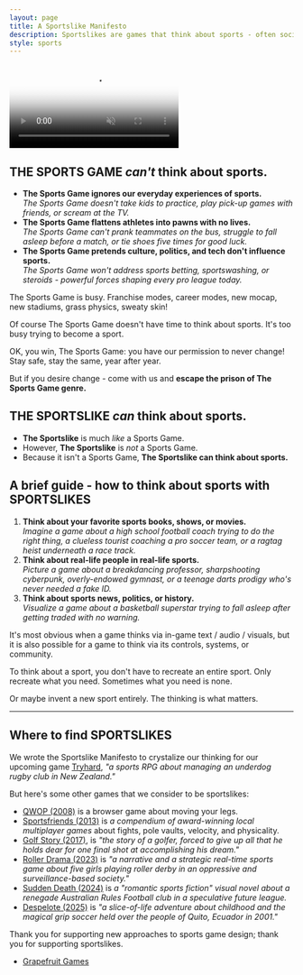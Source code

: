 ```yaml
---
layout: page
title: A Sportslike Manifesto
description: Sportslikes are games that think about sports - often socially, culturally, psychologically. They're LIKE Sports Games, but they're NOT.
style: sports
---
```


<video id="background-video" autoplay loop muted playsinline disablepictureinpicture poster="sportslike.jpg">
  <source src="sportslike.mp4" type="video/mp4">
</video>

## THE SPORTS GAME *can't* think about sports.

- **The Sports Game ignores our everyday experiences of sports.** <br /> *The Sports Game doesn't take kids to practice, play pick-up games with friends, or scream at the TV.*
- **The Sports Game flattens athletes into pawns with no lives.** <br /> *The Sports Game can't prank teammates on the bus, struggle to fall asleep before a match, or tie shoes five times for good luck.*
- **The Sports Game pretends culture, politics, and tech don't influence sports.** <br /> *The Sports Game won't address sports betting, sportswashing, or steroids - powerful forces shaping every pro league today.*

The Sports Game is busy. Franchise modes, career modes, new mocap, new stadiums, grass physics, sweaty skin! 

Of course The Sports Game doesn't have time to think about sports. It's too busy trying to become a sport.

OK, you win, The Sports Game: you have our permission to never change! Stay safe, stay the same, year after year.

But if you desire change - come with us and **escape the prison of The Sports Game genre.**

## THE SPORTSLIKE *can* think about sports.

- **The Sportslike** is much *like* a Sports Game.
- However, **The Sportslike** is *not* a Sports Game.
- Because it isn't a Sports Game, **The Sportslike can think about sports.**

## A brief guide - how to think about sports with SPORTSLIKES

1. **Think about your favorite sports books, shows, or movies.** <br /> *Imagine a game about a high school football coach trying to do the right thing, a clueless tourist coaching a pro soccer team, or a ragtag heist underneath a race track.*
2. **Think about real-life people in real-life sports.** <br /> *Picture a game about a breakdancing professor, sharpshooting cyberpunk, overly-endowed gymnast, or a teenage darts prodigy who's never needed a fake ID.*
3. **Think about sports news, politics, or history.** <br /> *Visualize a game about a basketball superstar trying to fall asleep after getting traded with no warning.*

It's most obvious when a game thinks via in-game text / audio / visuals, but it is also possible for a game to think via its controls, systems, or community.

To think about a sport, you don't have to recreate an entire sport. Only recreate what you need. Sometimes what you need is none.

Or maybe invent a new sport entirely. The thinking is what matters.

***

## Where to find SPORTSLIKES

We wrote the Sportslike Manifesto to crystalize our thinking for our upcoming game [Tryhard](https://tryhardgame.com), *"a sports RPG about managing an underdog rugby club in New Zealand."*

But here's some other games that we consider to be sportslikes:
- [QWOP (2008)](https://www.foddy.net/Athletics.html) is a browser game about moving your legs.
- [Sportsfriends (2013)](https://gutefabrik.com/sportsfriends/) is *a compendium of award-winning local multiplayer games* about fights, pole vaults, velocity, and physicality.
- [Golf Story (2017)](https://sidebargames.com/golfstory/), is *"the story of a golfer, forced to give up all that he holds dear for one final shot at accomplishing his dream."*
- [Roller Drama (2023)](https://www.open-lab.com/games/rollerdrama/) is *"a narrative and a strategic real-time sports game about five girls playing roller derby in an oppressive and surveillance-based society."*
- [Sudden Death (2024)](https://dominoclub.itch.io/sudden-death) is *a "romantic sports fiction" visual novel about a renegade Australian Rules Football club in a speculative future league.*
- [Despelote (2025)](https://despelote.game) is *"a slice-of-life adventure about childhood and the magical grip soccer held over the people of Quito, Ecuador in 2001."*

Thank you for supporting new approaches to sports game design; thank you for supporting sportslikes.

- [Grapefruit Games](https://grapefruitgames.com)
